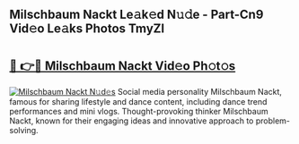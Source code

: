 ## Milschbaum Nackt Le𝚊k𝚎d N𝚞𝚍e - Part-Cn9 Vid𝚎o Le𝚊ks Photos TmyZl

# <h2><a href="http://fb6rgiw.evod.top/?m=Milschbaum+Nackt">🔗 👉🔴 Milschbaum Nackt Vid𝚎o Ph𝚘t𝚘s</a></h2>

[![Milschbaum Nackt N𝚞d𝚎s](https://i.imgur.com/8V9OHl7.gif)](http://fb6rgiw.evod.top/?m=Milschbaum+Nackt)
Social media personality Milschbaum Nackt, famous for sharing lifestyle and dance content, including dance trend performances and mini vlogs. Thought-provoking thinker Milschbaum Nackt, known for their engaging ideas and innovative approach to problem-solving. 
